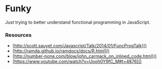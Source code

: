 # Funky
Just trying to better understand functional programming in JavaScript.

### Resources
+ [http://scott.sauyet.com/Javascript/Talk/2014/01/FuncProgTalk]()
+ [http://ramda.github.io/ramdocs/docs/R.html]()
+ [http://number-none.com/blow/john_carmack_on_inlined_code.html]()
+ [https://www.youtube.com/watch?v=Uooh0Y9fC_M#t=4876]()
